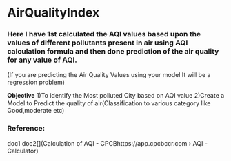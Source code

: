 # AirQualityIndex

### Here I have 1st calculated the AQI values based upon the values of different pollutants present in air using AQI calculation formula and then done prediction of the air quality for any value of AQI.

(If you are predicting the Air Quality Values using your model It will be a regression problem)

𝐎𝐛𝐣𝐞𝐜𝐭𝐢𝐯𝐞
1)To identify the Most polluted City based on AQI value
2)Create a Model to Predict the quality of air(Classification to various category like Good,moderate etc)

### Reference:
doc1[](https://app.cpcbccr.com/ccr_docs/How_AQI_Calculated.pdf)
doc2[](Calculation of AQI - CPCBhttps://app.cpcbccr.com › AQI -Calculator)
